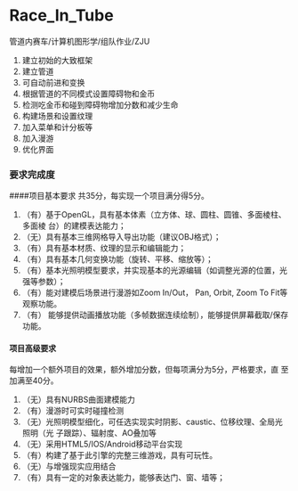 # Race_In_Tube
管道内赛车/计算机图形学/组队作业/ZJU
    
1. 建立初始的大致框架
2. 建立管道
3. 可自动前进和变换
4. 根据管道的不同模式设置障碍物和金币   
5. 检测吃金币和碰到障碍物增加分数和减少生命    
6. 构建场景和设置纹理   
7. 加入菜单和计分板等
8. 加入漫游
7. 优化界面

### 要求完成度
####项⽬基本要求
共35分，每实现⼀个项⽬满分得5分。     
1. （有）基于OpenGL，具有基本体素（⽴⽅体、球、圆柱、圆锥、多⾯棱柱、多⾯棱
台）的建模表达能⼒；      
2. （无）具有基本三维⽹格导⼊导出功能（建议OBJ格式）；      
3. （有）具有基本材质、纹理的显⽰和编辑能⼒；       
4. （有）具有基本⼏何变换功能（旋转、平移、缩放等）；      
5. （有）基本光照明模型要求，并实现基本的光源编辑（如调整光源的位置，光强等参数）；      
6. （有）能对建模后场景进⾏漫游如Zoom In/Out， Pan, Orbit, Zoom To Fit等观察功能。         
7. （有） 能够提供动画播放功能（多帧数据连续绘制），能够提供屏幕截取/保存功能。      

#### 项目高级要求
每增加⼀个额外项⽬的效果，额外增加分数，但每项满分为5分，严格要求，直
⾄加满⾄40分。   
1. （无）具有NURBS曲⾯建模能⼒   
2. （有）漫游时可实时碰撞检测    
3. （无）光照明模型细化，可任选实现实时阴影、caustic、位移纹理、全局光照明（光
⼦跟踪）、辐射度、AO叠加等   
4. （无）采⽤HTML5/IOS/Android移动平台实现   
5. （有）构建了基于此引擎的完整三维游戏，具有可玩性。    
6. （无）与增强现实应⽤结合    
7. （有）具有⼀定的对象表达能⼒，能够表达门、窗、墙等；     
